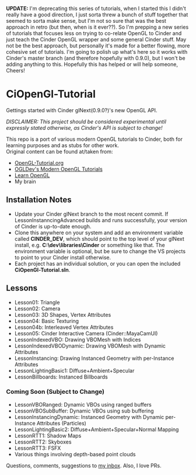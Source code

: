 __UPDATE:__ I'm deprecating this series of tutorials, when I started this I didn't really have a good direction, I just sorta threw a bunch of stuff together that seemed to sorta make sense, but I'm not so sure that was the best approach in retro (but then, when is it ever??). So I'm prepping a new series of tutorials that focuses less on trying to co-relate OpenGL to Cinder and just teach the Cinder OpenGL wrapper and some general Cinder stuff. May not be the best approach, but personally it's made for a better flowing, more cohesive set of tutorials. I'm going to polish up what's here so it works with Cinder's master branch (and therefore hopefully with 0.9.0), but I won't be adding anything to this. Hopefully this has helped or will help someone, Cheers!

# CiOpenGl-Tutorial

Gettings started with Cinder glNext(0.9.0?)'s new OpenGL API.

_DISCLAIMER: This project should be considered experimental until expressly stated otherwise, as Cinder's API is subject to change!_

This repo is a port of various modern OpenGL tutorials to Cinder, both for learning purposes and as stubs for other work.<br/>
Original content can be found at/taken from:<br/>

* [OpenGL-Tutorial.org](http://www.opengl-tutorial.org)
* [OGLDev's Modern OpenGL Tutorials](http://ogldev.atspace.co.uk/)
* [Learn OpenGL](http://learnopengl.com/)
* My brain

## Installation Notes
* Update your Cinder glNext branch to the most recent commit. If LessonInstanncingAdvanced builds and runs successfully, your version of Cinder is up-to-date enough.
* Clone this anywhere on your system and add an environment variable called **CINDER_DEV**, which should point to the top level of your glNext install, e.g. **C:\dev\libraries\Cinder** or something like that.  The environment variable is optional, but be sure to change the VS projects to point to your Cinder install otherwise.
* Each project has an individual solution, or you can open the included **CiOpenGl-Tutorial.sln**.

## Lessons
* Lesson01: Triangle
* Lesson02: Camera
* Lesson03: 3D Shapes, Vertex Attributes
* Lesson04: Basic Texturing
* Lesson04b: Interleaved Vertex Attributes
* Lesson05: Cinder Interactive Camera (Cinder::MayaCamUI)
* LessonIndexedVBO: Drawing VBOMesh with Indices
* LessonIndexedVBODynamic: Drawing VBOMesh with Dynamic Attributes
* LessonInstancing: Drawing Instanced Geometry with per-Instance Attributes
* LessonLightingBasic1: Diffuse+Ambient+Specular
* LessonBillboards: Instanced Billboards


### Coming Soon (Subject to Change)
* LessonVBORanged: Dynamic VBOs using ranged buffers
* LessonVBOSubBuffer: Dynamic VBOs using sub buffering
* LessonInstancingDynamic: Instanced Geometry with Dynamic per-Instance Attributes (Particles)
* LessonLightingBasic2: Diffuse+Ambient+Specular+Normal Mapping
* LessonRTT1: Shadow Maps
* LessonRTT2: Skyboxes
* LessonRTT3: FSFX
* Various things involving depth-based point clouds

Questions, comments, suggestions to [my inbox](mailto:seth.gibson1@gmail.com).  Also, I love PRs.
